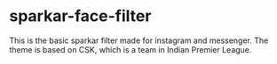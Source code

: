 # sparkar-face-filter
This is the basic sparkar filter made for instagram and messenger. The theme is based on CSK, which is a team in Indian Premier League.
